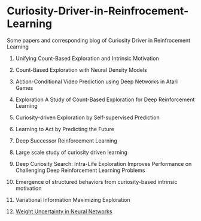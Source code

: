 # Curiosity-Driver-in-Reinfrocement-Learning
Some papers and corresponding blog of Curiosity Driver in Reinfrocement Learning  

1. Unifying Count-Based Exploration and Intrinsic Motivation  
2. Count-Based Exploration with Neural Density Models  
3. Action-Conditional Video Prediction using Deep Networks in Atari Games  
4. Exploration  A Study of Count-Based Exploration for Deep Reinforcement Learning  

5. Curiosity-driven Exploration by Self-supervised Prediction  
6. Learning to Act by Predicting the Future  
7. Deep Successor Reinforcement Learning  
8. Large scale study of curiosity driven learning  
9. Deep Curiosity Search: Intra-Life Exploration Improves Performance on Challenging Deep Reinforcement Learning Problems  
10. Emergence of structured behaviors from curiosity-based intrinsic motivation  


11. Variational Information Maximizing Exploration  
12. [Weight Uncertainty in Neural Networks](https://www.nitarshan.com/bayes-by-backprop/)

